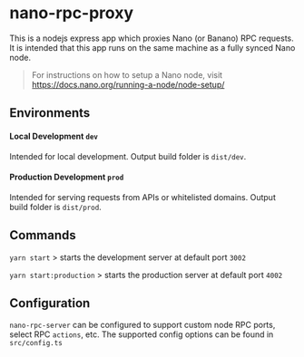 # nano-rpc-proxy
This is a nodejs express app which proxies Nano (or Banano) RPC requests.
It is intended that this app runs on the same machine as a fully synced Nano node. 

> For instructions on how to setup a Nano node, visit https://docs.nano.org/running-a-node/node-setup/

## Environments

#### Local Development `dev`
Intended for local development. Output build folder is `dist/dev`.

#### Production Development `prod`
Intended for serving requests from APIs or whitelisted domains.  Output build folder is `dist/prod`. 

## Commands
`yarn start` > starts the development server at default port `3002`

`yarn start:production` > starts the production server at default port `4002`


## Configuration
`nano-rpc-server` can be configured to support custom node RPC ports, select RPC `actions`, etc. The supported config options can be found in `src/config.ts`
